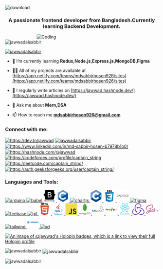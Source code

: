 ![download](https://user-images.githubusercontent.com/72681624/209951739-18ec5553-b369-46d7-8809-3b7b6e4688b5.png)

<!-- <h1 align="center">Hi 👋, I'm Jawwad Al Sabbir</h1> -->
<h3 align="center">A passionate frontend developer from Bangladesh.Currently learning Backend Development.</h3>

<img align="right" alt="Coding" width="400" src="https://encrypted-tbn0.gstatic.com/images?q=tbn:ANd9GcSUnLOYFjfT_LQoULcvlYgcbdNTjAd6gdLsEg&usqp=CAU">

<p align="left"> <img src="https://komarev.com/ghpvc/?username=jawwadalsabbir&label=Profile%20views&color=0e75b6&style=flat" alt="jawwadalsabbir" /> </p>

<p align="left"> <a href="https://twitter.com/jawwadalsabbir" target="blank"><img src="https://img.shields.io/twitter/follow/jawwadalsabbir?logo=twitter&style=for-the-badge" alt="jawwadalsabbir" /></a> </p>

- 🌱 I’m currently learning **Redux,Node.js,Express.js,MongoDB,Figma**

- 👨‍💻 All of my projects are available at [https://app.netlify.com/teams/mdsabbirhosen926/sites](https://app.netlify.com/teams/mdsabbirhosen926/sites)

- 📝 I regularly write articles on [https://jawwad.hashnode.dev/](https://jawwad.hashnode.dev/)

- 💬 Ask me about **Mern,DSA**

- 📫 How to reach me **mdsabbirhosen926@gmail.com**

<h3 align="left">Connect with me:</h3>
<p align="left">
<a href="https://dev.to/https://dev.to/jawwad" target="blank"><img align="center" src="https://raw.githubusercontent.com/rahuldkjain/github-profile-readme-generator/master/src/images/icons/Social/devto.svg" alt="https://dev.to/jawwad" height="30" width="40" /></a>
<a href="https://twitter.com/jawwadalsabbir" target="blank"><img align="center" src="https://raw.githubusercontent.com/rahuldkjain/github-profile-readme-generator/master/src/images/icons/Social/twitter.svg" alt="jawwadalsabbir" height="30" width="40" /></a>
<a href="https://www.linkedin.com/in/md-sabbir-hosen-b7978b1b0/" target="blank"><img align="center" src="https://raw.githubusercontent.com/rahuldkjain/github-profile-readme-generator/master/src/images/icons/Social/linked-in-alt.svg" alt="https://www.linkedin.com/in/md-sabbir-hosen-b7978b1b0/" height="30" width="40" /></a>
<a href="https://hashnode.com/@Jawwad" target="blank"><img align="center" src="https://raw.githubusercontent.com/rahuldkjain/github-profile-readme-generator/master/src/images/icons/Social/hashnode.svg" alt="https://hashnode.com/@jawwad" height="30" width="40" /></a>
<a href="https://codeforces.com/profile/https://codeforces.com/profile/captain_string" target="blank"><img align="center" src="https://raw.githubusercontent.com/rahuldkjain/github-profile-readme-generator/master/src/images/icons/Social/codeforces.svg" alt="https://codeforces.com/profile/captain_string" height="30" width="40" /></a>
<a href="https://leetcode.com/Captain_String/" target="blank"><img align="center" src="https://raw.githubusercontent.com/rahuldkjain/github-profile-readme-generator/master/src/images/icons/Social/leet-code.svg" alt="https://leetcode.com/captain_string/" height="30" width="40" /></a>
<a href="https://auth.geeksforgeeks.org/user/captain_string" target="blank"><img align="center" src="https://raw.githubusercontent.com/rahuldkjain/github-profile-readme-generator/master/src/images/icons/Social/geeks-for-geeks.svg" alt="https://auth.geeksforgeeks.org/user/captain_string/" height="30" width="40" /></a>
</p>

<h3 align="left">Languages and Tools:</h3>
<p align="left"> <a href="https://www.arduino.cc/" target="_blank" rel="noreferrer"> <img src="https://cdn.worldvectorlogo.com/logos/arduino-1.svg" alt="arduino" width="40" height="40"/> </a> <a href="https://babeljs.io/" target="_blank" rel="noreferrer"> <img src="https://www.vectorlogo.zone/logos/babeljs/babeljs-icon.svg" alt="babel" width="40" height="40"/> </a> <a href="https://getbootstrap.com" target="_blank" rel="noreferrer"> <img src="https://raw.githubusercontent.com/devicons/devicon/master/icons/bootstrap/bootstrap-plain-wordmark.svg" alt="bootstrap" width="40" height="40"/> </a> <a href="https://www.cprogramming.com/" target="_blank" rel="noreferrer"> <img src="https://raw.githubusercontent.com/devicons/devicon/master/icons/c/c-original.svg" alt="c" width="40" height="40"/> </a> <a href="https://www.chartjs.org" target="_blank" rel="noreferrer"> <img src="https://www.chartjs.org/media/logo-title.svg" alt="chartjs" width="40" height="40"/> </a> <a href="https://www.w3schools.com/cpp/" target="_blank" rel="noreferrer"> <img src="https://raw.githubusercontent.com/devicons/devicon/master/icons/cplusplus/cplusplus-original.svg" alt="cplusplus" width="40" height="40"/> </a> <a href="https://www.w3schools.com/css/" target="_blank" rel="noreferrer"> <img src="https://raw.githubusercontent.com/devicons/devicon/master/icons/css3/css3-original-wordmark.svg" alt="css3" width="40" height="40"/> </a> <a href="https://expressjs.com" target="_blank" rel="noreferrer"> <img src="https://raw.githubusercontent.com/devicons/devicon/master/icons/express/express-original-wordmark.svg" alt="express" width="40" height="40"/> </a> <a href="https://www.figma.com/" target="_blank" rel="noreferrer"> <img src="https://www.vectorlogo.zone/logos/figma/figma-icon.svg" alt="figma" width="40" height="40"/> </a> <a href="https://firebase.google.com/" target="_blank" rel="noreferrer"> <img src="https://www.vectorlogo.zone/logos/firebase/firebase-icon.svg" alt="firebase" width="40" height="40"/> </a> <a href="https://git-scm.com/" target="_blank" rel="noreferrer"> <img src="https://www.vectorlogo.zone/logos/git-scm/git-scm-icon.svg" alt="git" width="40" height="40"/> </a> <a href="https://www.w3.org/html/" target="_blank" rel="noreferrer"> <img src="https://raw.githubusercontent.com/devicons/devicon/master/icons/html5/html5-original-wordmark.svg" alt="html5" width="40" height="40"/> </a> <a href="https://www.java.com" target="_blank" rel="noreferrer"> <img src="https://raw.githubusercontent.com/devicons/devicon/master/icons/java/java-original.svg" alt="java" width="40" height="40"/> </a> <a href="https://developer.mozilla.org/en-US/docs/Web/JavaScript" target="_blank" rel="noreferrer"> <img src="https://raw.githubusercontent.com/devicons/devicon/master/icons/javascript/javascript-original.svg" alt="javascript" width="40" height="40"/> </a> <a href="https://www.mongodb.com/" target="_blank" rel="noreferrer"> <img src="https://raw.githubusercontent.com/devicons/devicon/master/icons/mongodb/mongodb-original-wordmark.svg" alt="mongodb" width="40" height="40"/> </a> <a href="https://www.mysql.com/" target="_blank" rel="noreferrer"> <img src="https://raw.githubusercontent.com/devicons/devicon/master/icons/mysql/mysql-original-wordmark.svg" alt="mysql" width="40" height="40"/> </a> <a href="https://nodejs.org" target="_blank" rel="noreferrer"> <img src="https://raw.githubusercontent.com/devicons/devicon/master/icons/nodejs/nodejs-original-wordmark.svg" alt="nodejs" width="40" height="40"/> </a> <a href="https://reactjs.org/" target="_blank" rel="noreferrer"> <img src="https://raw.githubusercontent.com/devicons/devicon/master/icons/react/react-original-wordmark.svg" alt="react" width="40" height="40"/> </a> <a href="https://redux.js.org" target="_blank" rel="noreferrer"> <img src="https://raw.githubusercontent.com/devicons/devicon/master/icons/redux/redux-original.svg" alt="redux" width="40" height="40"/> </a> <a href="https://sass-lang.com" target="_blank" rel="noreferrer"> <img src="https://raw.githubusercontent.com/devicons/devicon/master/icons/sass/sass-original.svg" alt="sass" width="40" height="40"/> </a> <a href="https://tailwindcss.com/" target="_blank" rel="noreferrer"> <img src="https://www.vectorlogo.zone/logos/tailwindcss/tailwindcss-icon.svg" alt="tailwind" width="40" height="40"/> </a> <a href="https://webpack.js.org" target="_blank" rel="noreferrer"> <img src="https://raw.githubusercontent.com/devicons/devicon/d00d0969292a6569d45b06d3f350f463a0107b0d/icons/webpack/webpack-original-wordmark.svg" alt="webpack" width="40" height="40"/> </a> <a href="https://www.adobe.com/products/xd.html" target="_blank" rel="noreferrer"> <img src="https://cdn.worldvectorlogo.com/logos/adobe-xd.svg" alt="xd" width="40" height="40"/> </a> </p>

[![An image of @jawwad's Holopin badges, which is a link to view their full Holopin profile](https://holopin.me/jawwad)](https://holopin.io/@jawwad)

<p><img align="left" src="https://github-readme-stats.vercel.app/api/top-langs?username=md-sabbirhosen&show_icons=true&locale=en&layout=compact" alt="jawwadalsabbir" /></p>

<p>&nbsp;<img align="center" src="https://github-readme-stats.vercel.app/api?username=md-sabbirhosen&show_icons=true&locale=en" alt="jawwadalsabbir" /></p>

<p><img align="center" src="https://github-readme-streak-stats.herokuapp.com/?user=md-sabbirhosen&" alt="jawwadalsabbir" /></p>

